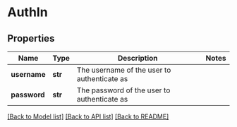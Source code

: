 # AuthIn


## Properties
Name | Type | Description | Notes
------------ | ------------- | ------------- | -------------
**username** | **str** | The username of the user to authenticate as | 
**password** | **str** | The password of the user to authenticate as | 

[[Back to Model list]](../README.md#documentation-for-models) [[Back to API list]](../README.md#documentation-for-api-endpoints) [[Back to README]](../README.md)


